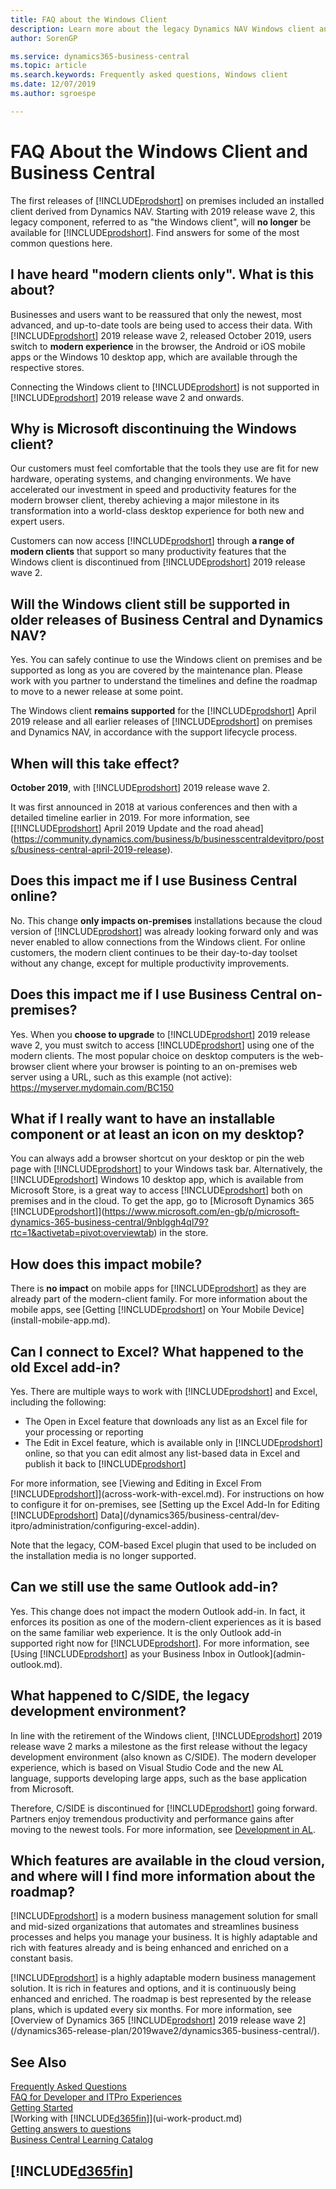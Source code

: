 ```yaml
---
title: FAQ about the Windows Client
description: Learn more about the legacy Dynamics NAV Windows client and why you can no longer use it with Dynamics 365 Business Central
author: SorenGP

ms.service: dynamics365-business-central
ms.topic: article
ms.search.keywords: Frequently asked questions, Windows client
ms.date: 12/07/2019
ms.author: sgroespe

---
```

# FAQ About the Windows Client and Business Central

The first releases of [!INCLUDE[prodshort](includes/prodshort.md)] on premises included an installed client derived from Dynamics NAV. Starting with 2019 release wave 2, this legacy component, referred to as "the Windows client", will **no longer** be available for [!INCLUDE[prodshort](includes/prodshort.md)]. Find answers for some of the most common questions here.

## I have heard "modern clients only". What is this about?  
Businesses and users want to be reassured that only the newest, most advanced, and up-to-date tools are being used to access their data. With [!INCLUDE[prodshort](includes/prodshort.md)] 2019 release wave 2, released October 2019, users switch to **modern experience** in the browser, the Android or iOS mobile apps or the Windows 10 desktop app, which are available through the respective stores.

Connecting the Windows client to [!INCLUDE[prodshort](includes/prodshort.md)] is not supported in [!INCLUDE[prodshort](includes/prodshort.md)] 2019 release wave 2 and onwards.

## Why is Microsoft discontinuing the Windows client?
Our customers must feel comfortable that the tools they use are fit for new hardware, operating systems, and changing environments. We have accelerated our investment in speed and productivity features for the modern browser client, thereby achieving a major milestone in its transformation into a world-class desktop experience for both new and expert users.

Customers can now access [!INCLUDE[prodshort](includes/prodshort.md)] through **a range of modern clients** that support so many productivity features that the Windows client is discontinued from [!INCLUDE[prodshort](includes/prodshort.md)] 2019 release wave 2.  

## Will the Windows client still be supported in older releases of Business Central and Dynamics NAV?
Yes. You can safely continue to use the Windows client on premises and be supported as long as you are covered by the maintenance plan. Please work with you partner to understand the timelines and define the roadmap to move to a newer release at some point.

The Windows client **remains supported** for the [!INCLUDE[prodshort](includes/prodshort.md)] April 2019 release and all earlier releases of [!INCLUDE[prodshort](includes/prodshort.md)] on premises and Dynamics NAV, in accordance with the support lifecycle process.

## When will this take effect?
**October 2019**, with [!INCLUDE[prodshort](includes/prodshort.md)] 2019 release wave 2.

It was first announced in 2018 at various conferences and then with a detailed timeline earlier in 2019. For more information, see [[!INCLUDE[prodshort](includes/prodshort.md)] April 2019 Update and the road ahead](https://community.dynamics.com/business/b/businesscentraldevitpro/posts/business-central-april-2019-release).

## Does this impact me if I use Business Central online?
No. This change **only impacts on-premises** installations because the cloud version of [!INCLUDE[prodshort](includes/prodshort.md)] was already looking forward only and was never enabled to allow connections from the Windows client. For online customers, the modern client continues to be their day-to-day toolset without any change, except for multiple productivity improvements.

## Does this impact me if I use Business Central on-premises?
Yes. When you **choose to upgrade** to [!INCLUDE[prodshort](includes/prodshort.md)] 2019 release wave 2, you must switch to access [!INCLUDE[prodshort](includes/prodshort.md)] using one of the modern clients. The most popular choice on desktop computers is the web-browser client where your browser is pointing to an on-premises web server using a URL, such as this example (not active): https://myserver.mydomain.com/BC150   

## What if I really want to have an installable component or at least an icon on my desktop?
You can always add a browser shortcut on your desktop or pin the web page with [!INCLUDE[prodshort](includes/prodshort.md)] to your Windows task bar. Alternatively, the [!INCLUDE[prodshort](includes/prodshort.md)] Windows 10 desktop app, which is available from Microsoft Store, is a great way to access [!INCLUDE[prodshort](includes/prodshort.md)] both on premises and in the cloud. To get the app, go to [Microsoft Dynamics 365 [!INCLUDE[prodshort](includes/prodshort.md)]](https://www.microsoft.com/en-gb/p/microsoft-dynamics-365-business-central/9nblggh4ql79?rtc=1&activetab=pivot:overviewtab) in the store.

## How does this impact mobile?
There is **no impact** on mobile apps for [!INCLUDE[prodshort](includes/prodshort.md)] as they are already part of the modern-client family. For more information about the mobile apps, see [Getting [!INCLUDE[prodshort](includes/prodshort.md)] on Your Mobile Device](install-mobile-app.md).  

## Can I connect to Excel? What happened to the old Excel add-in?
Yes. There are multiple ways to work with [!INCLUDE[prodshort](includes/prodshort.md)] and Excel, including the following:

- The Open in Excel feature that downloads any list as an Excel file for your processing or reporting  
- The Edit in Excel feature, which is available only in [!INCLUDE[prodshort](includes/prodshort.md)] online, so that you can edit almost any list-based data in Excel and publish it back to [!INCLUDE[prodshort](includes/prodshort.md)]  

For more information, see [Viewing and Editing in Excel From [!INCLUDE[prodshort](includes/prodshort.md)]](across-work-with-excel.md). For instructions on how to configure it for on-premises, see [Setting up the Excel Add-In for Editing [!INCLUDE[prodshort](includes/prodshort.md)] Data](/dynamics365/business-central/dev-itpro/administration/configuring-excel-addin).

Note that the legacy, COM-based Excel plugin that used to be included on the installation media is no longer supported.

## Can we still use the same Outlook add-in?
Yes. This change does not impact the modern Outlook add-in. In fact, it enforces its position as one of the modern-client experiences as it is based on the same familiar web experience. It is the only Outlook add-in supported right now for [!INCLUDE[prodshort](includes/prodshort.md)]. For more information, see [Using [!INCLUDE[prodshort](includes/prodshort.md)] as your Business Inbox in Outlook](admin-outlook.md).

## What happened to C/SIDE, the legacy development environment?
In line with the retirement of the Windows client, [!INCLUDE[prodshort](includes/prodshort.md)] 2019 release wave 2 marks a milestone as the first release without the legacy development environment (also known as C/SIDE). The modern developer experience, which is based on Visual Studio Code and the new AL language, supports developing large apps, such as the base application from Microsoft.

Therefore, C/SIDE is discontinued for [!INCLUDE[prodshort](includes/prodshort.md)] going forward. Partners enjoy tremendous productivity and performance gains after moving to the newest tools. For more information, see [Development in AL](/dynamics365/business-central/dev-itpro/developer/devenv-dev-overview).

## Which features are available in the cloud version, and where will I find more information about the roadmap?
[!INCLUDE[prodshort](includes/prodshort.md)] is a modern business management solution for small and mid-sized organizations that automates and streamlines business processes and helps you manage your business. It is highly adaptable and rich with features already and is being enhanced and enriched on a constant basis.

[!INCLUDE[prodshort](includes/prodshort.md)] is a highly adaptable modern business management solution. It is rich in features and options, and it is continuously being enhanced and enriched. The roadmap is best represented by the release plans, which is updated every six months. For more information, see [Overview of Dynamics 365 [!INCLUDE[prodshort](includes/prodshort.md)] 2019 release wave 2](/dynamics365-release-plan/2019wave2/dynamics365-business-central/).

## See Also
[Frequently Asked Questions](across-faq.md)  
[FAQ for Developer and ITPro Experiences](/dynamics365/business-central/dev-itpro/faq)  
[Getting Started](product-get-started.md)  
[Working with [!INCLUDE[d365fin](includes/d365fin_md.md)]](ui-work-product.md)  
[Getting answers to questions](product-get-started.md#getting-answers-to-questions)  
[Business Central Learning Catalog](readiness/readiness-learning-catalog.md)  

## [!INCLUDE[d365fin](includes/free_trial_md.md)]  
